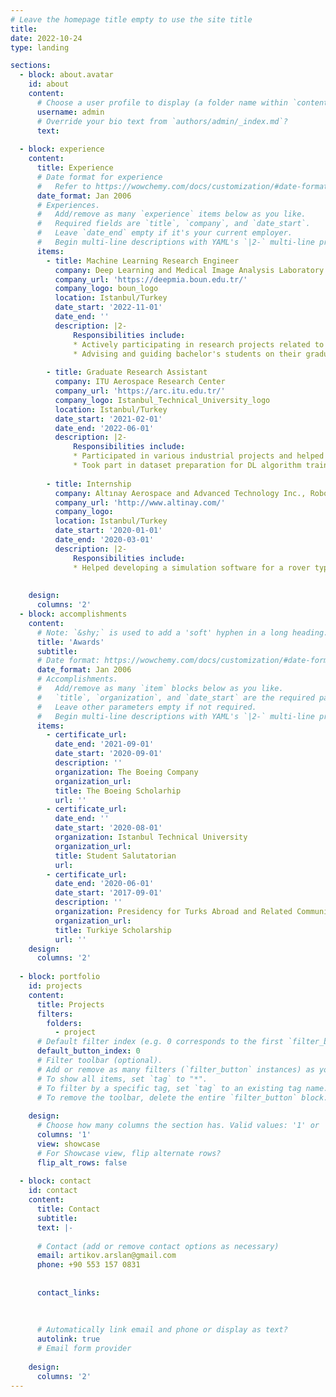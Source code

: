 ```yaml
---
# Leave the homepage title empty to use the site title
title:
date: 2022-10-24
type: landing

sections:
  - block: about.avatar
    id: about
    content:
      # Choose a user profile to display (a folder name within `content/authors/`)
      username: admin
      # Override your bio text from `authors/admin/_index.md`?
      text:      
         
  - block: experience
    content:
      title: Experience
      # Date format for experience
      #   Refer to https://wowchemy.com/docs/customization/#date-format
      date_format: Jan 2006
      # Experiences.
      #   Add/remove as many `experience` items below as you like.
      #   Required fields are `title`, `company`, and `date_start`.
      #   Leave `date_end` empty if it's your current employer.
      #   Begin multi-line descriptions with YAML's `|2-` multi-line prefix.
      items:
        - title: Machine Learning Research Engineer
          company: Deep Learning and Medical Image Analysis Laboratory (DeepMIA)
          company_url: 'https://deepmia.boun.edu.tr/'
          company_logo: boun_logo
          location: Istanbul/Turkey
          date_start: '2022-11-01'
          date_end: ''
          description: |2-
              Responsibilities include:
              * Actively participating in research projects related to both autonomous driving and medical image analysis.
              * Advising and guiding bachelor's students on their graduation projects.
             
        - title: Graduate Research Assistant
          company: ITU Aerospace Research Center
          company_url: 'https://arc.itu.edu.tr/'
          company_logo: Istanbul_Technical_University_logo
          location: Istanbul/Turkey
          date_start: '2021-02-01'
          date_end: '2022-06-01'
          description: |2-
              Responsibilities include:
              * Participated in various industrial projects and helped develop navigation algorithms for cyber-physical systems.
              * Took part in dataset preparation for DL algorithm trainings.
        
        - title: Internship
          company: Altınay Aerospace and Advanced Technology Inc., Robotics Department
          company_url: 'http://www.altinay.com/'
          company_logo: 
          location: Istanbul/Turkey
          date_start: '2020-01-01'
          date_end: '2020-03-01'
          description: |2-
              Responsibilities include:
              * Helped developing a simulation software for a rover type vehicle with velodyne LIDAR mounted on top in Gazebo environment. 
              
              
    design:
      columns: '2'
  - block: accomplishments
    content:
      # Note: `&shy;` is used to add a 'soft' hyphen in a long heading.
      title: 'Awards'
      subtitle:
      # Date format: https://wowchemy.com/docs/customization/#date-format
      date_format: Jan 2006
      # Accomplishments.
      #   Add/remove as many `item` blocks below as you like.
      #   `title`, `organization`, and `date_start` are the required parameters.
      #   Leave other parameters empty if not required.
      #   Begin multi-line descriptions with YAML's `|2-` multi-line prefix.
      items:
        - certificate_url: 
          date_end: '2021-09-01'
          date_start: '2020-09-01'
          description: ''
          organization: The Boeing Company
          organization_url: 
          title: The Boeing Scholarhip
          url: ''
        - certificate_url: 
          date_end: ''
          date_start: '2020-08-01'
          organization: Istanbul Technical University
          organization_url:
          title: Student Salutatorian
          url:
        - certificate_url: 
          date_end: '2020-06-01'
          date_start: '2017-09-01'
          description: ''
          organization: Presidency for Turks Abroad and Related Communities
          organization_url: 
          title: Turkiye Scholarship
          url: ''
    design:
      columns: '2'
  
  - block: portfolio
    id: projects
    content:
      title: Projects
      filters:
        folders:
          - project
      # Default filter index (e.g. 0 corresponds to the first `filter_button` instance below).
      default_button_index: 0
      # Filter toolbar (optional).
      # Add or remove as many filters (`filter_button` instances) as you like.
      # To show all items, set `tag` to "*".
      # To filter by a specific tag, set `tag` to an existing tag name.
      # To remove the toolbar, delete the entire `filter_button` block.
      
    design:
      # Choose how many columns the section has. Valid values: '1' or '2'.
      columns: '1'
      view: showcase
      # For Showcase view, flip alternate rows?
      flip_alt_rows: false
  
  - block: contact
    id: contact
    content:
      title: Contact
      subtitle:
      text: |-
        
      # Contact (add or remove contact options as necessary)
      email: artikov.arslan@gmail.com
      phone: +90 553 157 0831
      
      
      contact_links:
        
        
        
      # Automatically link email and phone or display as text?
      autolink: true
      # Email form provider
      
    design:
      columns: '2'
---
```

